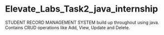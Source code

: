 # Elevate_Labs_Task2_java_internship
STUDENT RECORD MANAGEMENT SYSTEM 
build up throughout using java. 
Contains CRUD operations like Add, View, Update and Delete.
